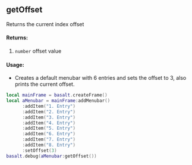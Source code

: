 ## getOffset
Returns the current index offset

#### Returns:
1. `number` offset value

#### Usage:
* Creates a default menubar with 6 entries and sets the offset to 3, also prints the current offset.
```lua
local mainFrame = basalt.createFrame()
local aMenubar = mainFrame:addMenubar()
      :addItem("1. Entry")
      :addItem("2. Entry")
      :addItem("3. Entry")
      :addItem("4. Entry")
      :addItem("5. Entry")
      :addItem("6. Entry")
      :addItem("7. Entry")
      :addItem("8. Entry")
      :setOffset(3)
basalt.debug(aMenubar:getOffset())
```